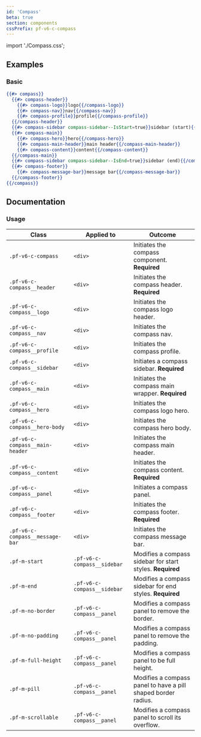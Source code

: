 ```yaml
---
id: 'Compass'
beta: true
section: components
cssPrefix: pf-v6-c-compass
---
```


import './Compass.css';

## Examples
### Basic
```hbs isBeta
{{#> compass}}
  {{#> compass-header}}
    {{#> compass-logo}}logo{{/compass-logo}}
    {{#> compass-nav}}nav{{/compass-nav}}
    {{#> compass-profile}}profile{{/compass-profile}}
  {{/compass-header}}
  {{#> compass-sidebar compass-sidebar--IsStart=true}}sidebar (start){{/compass-sidebar}}
  {{#> compass-main}}
    {{#> compass-hero}}hero{{/compass-hero}}
    {{#> compass-main-header}}main header{{/compass-main-header}}
    {{#> compass-content}}content{{/compass-content}}
  {{/compass-main}}
  {{#> compass-sidebar compass-sidebar--IsEnd=true}}sidebar (end){{/compass-sidebar}}
  {{#> compass-footer}}
    {{#> compass-message-bar}}message bar{{/compass-message-bar}}
  {{/compass-footer}}
{{/compass}}
```

## Documentation
### Usage
| Class | Applied to | Outcome |
| -- | -- | -- |
| `.pf-v6-c-compass` | `<div>` | Initiates the compass component. **Required** |
| `.pf-v6-c-compass__header` | `<div>` | Initiates the compass header. **Required** |
| `.pf-v6-c-compass__logo` | `<div>` | Initiates the compass logo header. |
| `.pf-v6-c-compass__nav` | `<div>` | Initiates the compass nav. |
| `.pf-v6-c-compass__profile` | `<div>` | Initiates the compass profile. |
| `.pf-v6-c-compass__sidebar` | `<div>` | Initiates a compass sidebar. **Required** |
| `.pf-v6-c-compass__main` | `<div>` | Initiates the compass main wrapper. **Required** |
| `.pf-v6-c-compass__hero` | `<div>` | Initiates the compass logo hero. |
| `.pf-v6-c-compass__hero-body` | `<div>` | Initiates the compass hero body. |
| `.pf-v6-c-compass__main-header` | `<div>` | Initiates the compass main header. |
| `.pf-v6-c-compass__content` | `<div>` | Initiates the compass content. **Required** |
| `.pf-v6-c-compass__panel` | `<div>` | Initiates a compass panel. |
| `.pf-v6-c-compass__footer` | `<div>` | Initiates the compass footer. **Required** |
| `.pf-v6-c-compass__message-bar` | `<div>` | Initiates the compass message bar. |
| `.pf-m-start` | `.pf-v6-c-compass__sidebar` | Modifies a compass sidebar for start styles. **Required** |
| `.pf-m-end` | `.pf-v6-c-compass__sidebar` | Modifies a compass sidebar for end styles. **Required** |
| `.pf-m-no-border` | `.pf-v6-c-compass__panel` | Modifies a compass panel to remove the border. |
| `.pf-m-no-padding` | `.pf-v6-c-compass__panel` | Modifies a compass panel to remove the padding. |
| `.pf-m-full-height` | `.pf-v6-c-compass__panel` | Modifies a compass panel to be full height. |
| `.pf-m-pill` | `.pf-v6-c-compass__panel` | Modifies a compass panel to have a pill shaped border radius. |
| `.pf-m-scrollable` | `.pf-v6-c-compass__panel` | Modifies a compass panel to scroll its overflow. |
